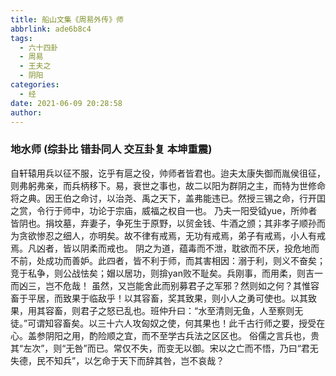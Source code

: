 ```yaml
---
title: 船山文集《周易外传》师
abbrlink: ade6b8c4
tags:
  - 六十四卦
  - 周易
  - 王夫之
  - 阴阳
categories:
  - 经
date: 2021-06-09 20:28:58
author:
---
```


### 地水师 (综卦比 错卦同人 交互卦复 本坤重震)

自轩辕用兵以征不服，讫乎有扈之役，帅师者皆君也。迨夫太康失御而胤侯徂征，则弗躬弗亲，而兵柄移下。易，衰世之事也，故二以阳为群阴之主，而特为世修命将之典。因王伯之命讨，以治尧、禹之天下，盖弗能违已。然授三锡之命，行开囯之赏，令行于师中，功论于宗庙，威福之权自一也。
乃夫一阳受钺yue，所帅者皆阴也。捐坟墓，弃妻子，争死生于原野，以贸金钱、牛酒之颁；其非孝子顺孙而为贪欲惨忍之细人，亦明矣。故不律有戒焉，无功有戒焉，弟子有戒焉，小人有戒焉。凡凶者，皆以阴柔而戒也。
阴之为道，蕴毒而不泄，耽欲而不厌，投危地而不前，处成功而善妒。此四者，皆不利于师，而其害相因：溺于利，则义不奋矣；竞于私争，则公战怯矣；媢以居功，则揜yan败不耻矣。兵刚事，而用柔，则吉一而凶三，岂不危哉！
虽然，又岂能舍此而别募君子之军邪？然则如之何？其惟容畜于平居，而致果于临敌乎！以其容畜，奖其致果，则小人之勇可使也。以其致果，用其容畜，则君子之怒已乱也。班仲升曰：“水至清则无鱼，人至察则无徒。”可谓知容畜矣。以三十六人攻匈奴之使，何其果也！此千古行师之要，授受在心。盖参阴阳之用，酌险顺之宜，而不至学古兵法之区区也。
俗儒之言兵也，贵其“左次”，则“无咎”而已。常仅不失，而变无以御。宋以之亡而不悟，乃曰“君无失德，民不知兵”，以乞命于天下而辞其咎，岂不哀哉？




